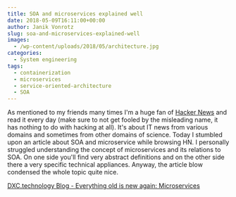 ```yaml
---
title: SOA and microservices explained well
date: 2018-05-09T16:11:00+00:00
author: Janik Vonrotz
slug: soa-and-microservices-explained-well
images:
  - /wp-content/uploads/2018/05/architecture.jpg
categories:
  - System engineering
tags:
  - containerization
  - microservices
  - service-oriented-architecture
  - SOA
---
```

As mentioned to my friends many times I'm a huge fan of [Hacker News](https://news.ycombinator.com/) and read it every day (make sure to not get fooled by the misleading name, it has nothing to do with hacking at all). It's about IT news from various domains and sometimes from other domains of science. Today I stumbled upon an article about SOA and microservice while browsing HN. I personally struggled understanding the concept of microservices and its relations to SOA. On one side you'll find very abstract definitions and on the other side there a very specific technical appliances. Anyway, the article blow condensed the whole topic quite nice.

[DXC.technology Blog - Everything old is new again: Microservices](https://blogs.dxc.technology/2018/05/08/everything-old-is-new-again-microservices/)